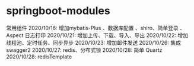 # springboot-modules
常用组件
 2020/10/16: 增加mybatis-Plus 、数据库配置 、shiro、简单登录 、Aspect 日志打印
 2020/10/21: 增加上传、下载、导入、导出
 2020/10/22: 增加线程池、定时任务、同步异步
 2020/10/23: 增加邮件发送
 2020/10/26: 集成swagger2
 2020/10/27: redis、分布式锁
 2020/10/28: 简单 Quartz
 2020/10/28: redisTemplate